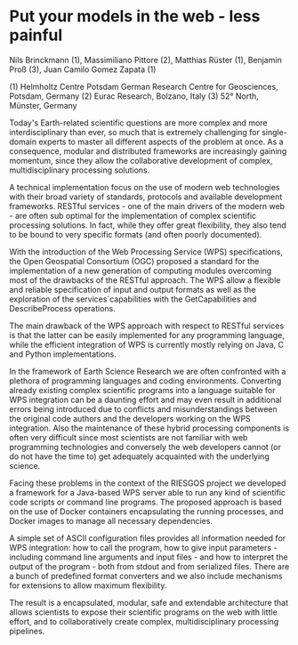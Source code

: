 Put your models in the web - less painful
=================================

Nils Brinckmann (1), Massimiliano Pittore (2), Matthias Rüster (1), Benjamin Proß (3), Juan Camilo Gomez Zapata (1)

(1) Helmholtz Centre Potsdam German Research Centre for Geosciences, Potsdam, Germany
(2) Eurac Research, Bolzano, Italy
(3) 52° North, Münster, Germany

Today's Earth-related scientific questions are more complex and more interdisciplinary than ever, so much
that is extremely challenging for single-domain experts to master all different aspects of the 
problem at once.
As a consequence, modular and distributed frameworks are increasingly gaining momentum, since they allow the
collaborative development of complex, multidisciplinary processing solutions.

A technical implementation focus on the use of modern web technologies with their broad variety of
standards, protocols and available development frameworks. RESTful services - one of the main
drivers of the modern web - are often sub optimal for the implementation of complex scientific
processing solutions. In fact, while they offer great flexibility, they also tend to be bound to very
specific formats (and often poorly documented).

With the introduction of the Web Processing Service (WPS) specifications, the Open Geospatial Consortium (OGC)
proposed a standard for the implementation of a new generation of computing modules overcoming most of the
drawbacks of the RESTful approach. The WPS allow a flexible and reliable specification of input and output formats as well as
the exploration of the services´capabilities with the GetCapabilities and DescribeProcess operations.

The main drawback of the WPS approach with respect to RESTful services is that the latter can be easily 
implemented for any programming language, while the efficient integration of WPS is currently mostly relying
on Java, C and Python implementations.

In the framework of Earth Science Research we are often confronted with a plethora of programming languages
and coding environments. Converting already existing complex scientific programs into a language suitable for WPS 
integration can be a daunting effort and may even result in additional errors being introduced due to conflicts
and misunderstandings between the original code authors and the developers working on the WPS integration. 
Also the maintenance of these hybrid processing components is often very difficult since most scientists are not 
familiar with web programming technologies and conversely the web developers cannot (or do not have the
time to) get adequately acquainted with the underlying science.

Facing these problems in the context of the RIESGOS project we developed a framework for a Java-based
WPS server able to run any kind of scientific code scripts or command line programs. The proposed approach is based
on the use of Docker containers encapsulating the running processes, and Docker images to manage all necessary dependencies.

A simple set of ASCII configuration files provides all information needed for WPS integration: how to call the program,
how to give input parameters - including command line arguments and input files - and how to interpret the output of
the program - both from stdout and from serialized files. There are a bunch of predefined format converters and we also
include mechanisms for extensions to allow maximum flexibility.

The result is a encapsulated, modular, safe and extendable architecture that allows scientists to expose
their scientific programs on the web with little effort, and to collaboratively create complex, multidisciplinary
processing pipelines. 
